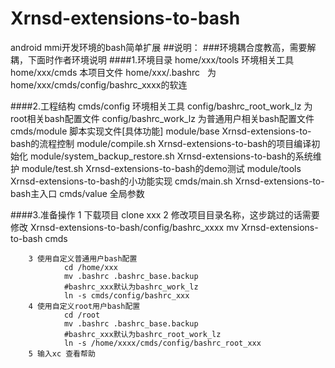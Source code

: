 # Xrnsd-extensions-to-bash   
android mmi开发环境的bash简单扩展
##说明：
###环境耦合度教高，需要解耦，下面时作者环境说明
####1.环境目录
		home/xxx/tools     环境相关工具
		home/xxx/cmds      本项目文件
		home/xxx/.bashrc   为home/xxx/cmds/config/bashrc_xxxx的软连
						
####2.工程结构
		cmds/config     					环境相关工具
			config/bashrc_root_work_lz     	为root相关bash配置文件
			config/bashrc_work_lz     		为普通用户相关bash配置文件
		cmds/module     					脚本实现文件[具体功能]
			module/base     				Xrnsd-extensions-to-bash的流程控制
			module/compile.sh     			Xrnsd-extensions-to-bash的项目编译初始化
			module/system_backup_restore.sh Xrnsd-extensions-to-bash的系统维护
			module/test.sh     				Xrnsd-extensions-to-bash的demo测试
			module/tools     				Xrnsd-extensions-to-bash的小功能实现
		cmds/main.sh     					Xrnsd-extensions-to-bash主入口
		cmds/value     						全局参数
				
####3.准备操作
		1 下载项目
			clone xxx
		2 修改项目目录名称，这步跳过的话需要修改 Xrnsd-extensions-to-bash/config/bashrc_xxxx
			mv Xrnsd-extensions-to-bash cmds
		
		3 使用自定义普通用户bash配置
				cd /home/xxx
				mv .bashrc .bashrc_base.backup
				#bashrc_xxx默认为bashrc_work_lz
				ln -s cmds/config/bashrc_xxx
		4 使用自定义root用户bash配置
				cd /root
				mv .bashrc .bashrc_base.backup
				#bashrc_xxx默认为bashrc_root_work_lz
				ln -s /home/xxxx/cmds/config/bashrc_root_xxx
		5 输入xc 查看帮助
